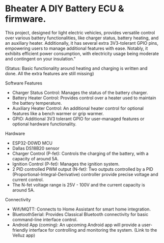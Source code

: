 

# Bheater A DIY Battery ECU & firmware.

This project, designed for light electric vehicles, provides versatile control over various battery functionalities, like charger status, battery heating, and an auxiliary heater. Additionally, it has several extra 3V3-tolerant GPIO pins, empowering users to manage additional features with ease. Notably, it exhibits efficient power consumption, with electricity usage being moderate and contingent on your insulation."

(Status: Basic functionality around heating and charging is written and done. All the extra features are still missing)

Software Features
- Charger Status Control: Manages the status of the battery charger.
- Battery Heater Control: Provides control over a heater used to maintain the battery temperature.
- Auxiliary Heater Control: An additional heater control for optional features like a bench warmer or grip warmer.
- GPIO: Additional 3V3 tolerant GPIO for user-managed features or optional hardware functionality.

Hardware
- ESP32-D0WD MCU
- Dallas DS18B20 sensor
- Charger Control (P-fet): Controls the charging of the battery, with a capacity of around 5A.
- Ignition Control (P-fet): Manages the ignition system.
- 2 PID controlled PWM output (N-fet): Two outputs controlled by a PID (Proportional-Integral-Derivative) controller provide precise voltage and current control.
- The N-fet voltage range is 25V - 100V and the current capacity is around 5A.

Connectivity
- Wifi/MQTT: Connects to Home Assistant for smart home integration.
- BluetoothSerial: Provides Classical Bluetooth connectivity for basic command-line interface control.
- Android App (coming): An upcoming Android app will provide a user-friendly interface for controlling and monitoring the system. (Link to the Velluz app)

